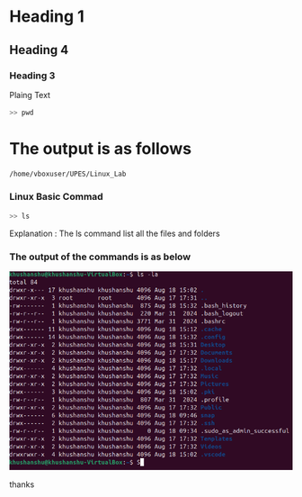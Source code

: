#       Heading 1
##      Heading 4
###     Heading 3

Plaing Text

```bash
>> pwd
```

# The output is as follows

```
/home/vboxuser/UPES/Linux_Lab

```

### Linux Basic Commad 
``` bash
>> ls
```
Explanation : The ls command list all the files and folders

### The output of the commands is as below

 ![images](./images/i1.png)

 thanks
 